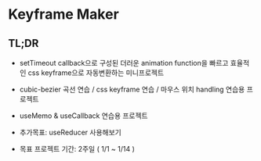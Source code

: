 # Keyframe Maker

## TL;DR

* setTimeout callback으로 구성된 더러운 animation function을 빠르고 효율적인 css keyframe으로 자동변환하는 미니프로젝트

* cubic-bezier 곡선 연습 / css keyframe 연습 / 마우스 위치 handling 연습용 프로젝트

* useMemo & useCallback 연습용 프로젝트

* 추가목표: useReducer 사용해보기

* 목표 프로젝트 기간: 2주일 ( 1/1 ~ 1/14 )
